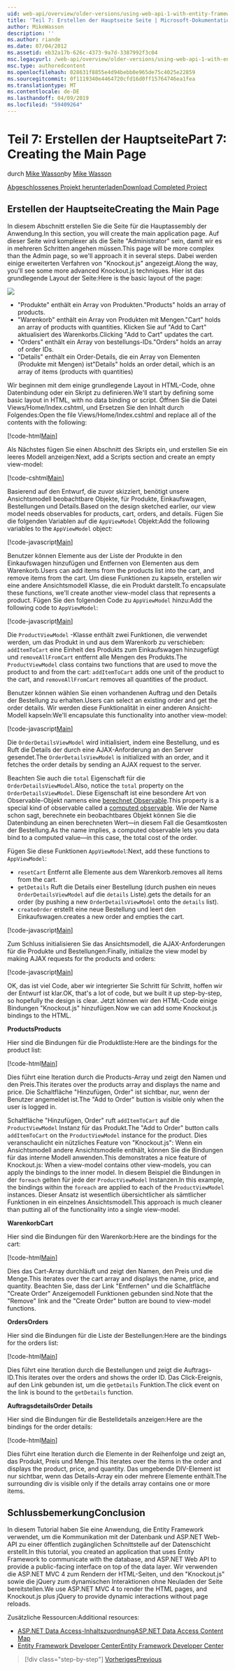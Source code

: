 ```yaml
---
uid: web-api/overview/older-versions/using-web-api-1-with-entity-framework-5/using-web-api-with-entity-framework-part-7
title: 'Teil 7: Erstellen der Hauptseite Seite | Microsoft-Dokumentation'
author: MikeWasson
description: ''
ms.author: riande
ms.date: 07/04/2012
ms.assetid: eb32a17b-626c-4373-9a7d-3387992f3c04
msc.legacyurl: /web-api/overview/older-versions/using-web-api-1-with-entity-framework-5/using-web-api-with-entity-framework-part-7
msc.type: authoredcontent
ms.openlocfilehash: 028631f8855e4d94bebb0e965de75c4025e22859
ms.sourcegitcommit: 0f1119340e4464720cfd16d0ff15764746ea1fea
ms.translationtype: MT
ms.contentlocale: de-DE
ms.lasthandoff: 04/09/2019
ms.locfileid: "59409264"
---
```

# <a name="part-7-creating-the-main-page"></a><span data-ttu-id="32518-102">Teil 7: Erstellen der Hauptseite</span><span class="sxs-lookup"><span data-stu-id="32518-102">Part 7: Creating the Main Page</span></span>

<span data-ttu-id="32518-103">durch [Mike Wasson](https://github.com/MikeWasson)</span><span class="sxs-lookup"><span data-stu-id="32518-103">by [Mike Wasson](https://github.com/MikeWasson)</span></span>

[<span data-ttu-id="32518-104">Abgeschlossenes Projekt herunterladen</span><span class="sxs-lookup"><span data-stu-id="32518-104">Download Completed Project</span></span>](http://code.msdn.microsoft.com/ASP-NET-Web-API-with-afa30545)

## <a name="creating-the-main-page"></a><span data-ttu-id="32518-105">Erstellen der Hauptseite</span><span class="sxs-lookup"><span data-stu-id="32518-105">Creating the Main Page</span></span>

<span data-ttu-id="32518-106">In diesem Abschnitt erstellen Sie die Seite für die Hauptassembly der Anwendung.</span><span class="sxs-lookup"><span data-stu-id="32518-106">In this section, you will create the main application page.</span></span> <span data-ttu-id="32518-107">Auf dieser Seite wird komplexer als die Seite "Administrator" sein, damit wir es in mehreren Schritten angehen müssen.</span><span class="sxs-lookup"><span data-stu-id="32518-107">This page will be more complex than the Admin page, so we'll approach it in several steps.</span></span> <span data-ttu-id="32518-108">Dabei werden einige erweiterten Verfahren von "Knockout.js" angezeigt.</span><span class="sxs-lookup"><span data-stu-id="32518-108">Along the way, you'll see some more advanced Knockout.js techniques.</span></span> <span data-ttu-id="32518-109">Hier ist das grundlegende Layout der Seite:</span><span class="sxs-lookup"><span data-stu-id="32518-109">Here is the basic layout of the page:</span></span>

![](using-web-api-with-entity-framework-part-7/_static/image1.png)

- <span data-ttu-id="32518-110">"Produkte" enthält ein Array von Produkten.</span><span class="sxs-lookup"><span data-stu-id="32518-110">"Products" holds an array of products.</span></span>
- <span data-ttu-id="32518-111">"Warenkorb" enthält ein Array von Produkten mit Mengen.</span><span class="sxs-lookup"><span data-stu-id="32518-111">"Cart" holds an array of products with quantities.</span></span> <span data-ttu-id="32518-112">Klicken Sie auf "Add to Cart" aktualisiert des Warenkorbs.</span><span class="sxs-lookup"><span data-stu-id="32518-112">Clicking "Add to Cart" updates the cart.</span></span>
- <span data-ttu-id="32518-113">"Orders" enthält ein Array von bestellungs-IDs.</span><span class="sxs-lookup"><span data-stu-id="32518-113">"Orders" holds an array of order IDs.</span></span>
- <span data-ttu-id="32518-114">"Details" enthält ein Order-Details, die ein Array von Elementen (Produkte mit Mengen) ist</span><span class="sxs-lookup"><span data-stu-id="32518-114">"Details" holds an order detail, which is an array of items (products with quantities)</span></span>

<span data-ttu-id="32518-115">Wir beginnen mit dem einige grundlegende Layout in HTML-Code, ohne Datenbindung oder ein Skript zu definieren.</span><span class="sxs-lookup"><span data-stu-id="32518-115">We'll start by defining some basic layout in HTML, with no data binding or script.</span></span> <span data-ttu-id="32518-116">Öffnen Sie die Datei Views/Home/Index.cshtml, und Ersetzen Sie den Inhalt durch Folgendes:</span><span class="sxs-lookup"><span data-stu-id="32518-116">Open the file Views/Home/Index.cshtml and replace all of the contents with the following:</span></span>

[!code-html[Main](using-web-api-with-entity-framework-part-7/samples/sample1.html)]

<span data-ttu-id="32518-117">Als Nächstes fügen Sie einen Abschnitt des Skripts ein, und erstellen Sie ein leeres Modell anzeigen:</span><span class="sxs-lookup"><span data-stu-id="32518-117">Next, add a Scripts section and create an empty view-model:</span></span>

[!code-cshtml[Main](using-web-api-with-entity-framework-part-7/samples/sample2.cshtml)]

<span data-ttu-id="32518-118">Basierend auf den Entwurf, die zuvor skizziert, benötigt unsere Ansichtsmodell beobachtbare Objekte, für Produkte, Einkaufswagen, Bestellungen und Details.</span><span class="sxs-lookup"><span data-stu-id="32518-118">Based on the design sketched earlier, our view model needs observables for products, cart, orders, and details.</span></span> <span data-ttu-id="32518-119">Fügen Sie die folgenden Variablen auf die `AppViewModel` Objekt:</span><span class="sxs-lookup"><span data-stu-id="32518-119">Add the following variables to the `AppViewModel` object:</span></span>

[!code-javascript[Main](using-web-api-with-entity-framework-part-7/samples/sample3.js)]

<span data-ttu-id="32518-120">Benutzer können Elemente aus der Liste der Produkte in den Einkaufswagen hinzufügen und Entfernen von Elementen aus dem Warenkorb.</span><span class="sxs-lookup"><span data-stu-id="32518-120">Users can add items from the products list into the cart, and remove items from the cart.</span></span> <span data-ttu-id="32518-121">Um diese Funktionen zu kapseln, erstellen wir eine andere Ansichtsmodell Klasse, die ein Produkt darstellt.</span><span class="sxs-lookup"><span data-stu-id="32518-121">To encapsulate these functions, we'll create another view-model class that represents a product.</span></span> <span data-ttu-id="32518-122">Fügen Sie den folgenden Code zu `AppViewModel` hinzu:</span><span class="sxs-lookup"><span data-stu-id="32518-122">Add the following code to `AppViewModel`:</span></span>

[!code-javascript[Main](using-web-api-with-entity-framework-part-7/samples/sample4.js?highlight=4)]

<span data-ttu-id="32518-123">Die `ProductViewModel` -Klasse enthält zwei Funktionen, die verwendet werden, um das Produkt in und aus dem Warenkorb zu verschieben: `addItemToCart` eine Einheit des Produkts zum Einkaufswagen hinzugefügt und `removeAllFromCart` entfernt alle Mengen des Produkts.</span><span class="sxs-lookup"><span data-stu-id="32518-123">The `ProductViewModel` class contains two functions that are used to move the product to and from the cart: `addItemToCart` adds one unit of the product to the cart, and `removeAllFromCart` removes all quantities of the product.</span></span>

<span data-ttu-id="32518-124">Benutzer können wählen Sie einen vorhandenen Auftrag und den Details der Bestellung zu erhalten.</span><span class="sxs-lookup"><span data-stu-id="32518-124">Users can select an existing order and get the order details.</span></span> <span data-ttu-id="32518-125">Wir werden diese Funktionalität in einer anderen Ansicht-Modell kapseln:</span><span class="sxs-lookup"><span data-stu-id="32518-125">We'll encapsulate this functionality into another view-model:</span></span>

[!code-javascript[Main](using-web-api-with-entity-framework-part-7/samples/sample5.js?highlight=4)]

<span data-ttu-id="32518-126">Die `OrderDetailsViewModel` wird initialisiert, indem eine Bestellung, und es Ruft die Details der durch eine AJAX-Anforderung an den Server gesendet.</span><span class="sxs-lookup"><span data-stu-id="32518-126">The `OrderDetailsViewModel` is initialized with an order, and it fetches the order details by sending an AJAX request to the server.</span></span>

<span data-ttu-id="32518-127">Beachten Sie auch die `total` Eigenschaft für die `OrderDetailsViewModel`.</span><span class="sxs-lookup"><span data-stu-id="32518-127">Also, notice the `total` property on the `OrderDetailsViewModel`.</span></span> <span data-ttu-id="32518-128">Diese Eigenschaft ist eine besondere Art von Observable-Objekt namens eine [berechnet Observable](http://knockoutjs.com/documentation/computedObservables.html).</span><span class="sxs-lookup"><span data-stu-id="32518-128">This property is a special kind of observable called a [computed observable](http://knockoutjs.com/documentation/computedObservables.html).</span></span> <span data-ttu-id="32518-129">Wie der Name schon sagt, berechnete ein beobachtbares Objekt können Sie die Datenbindung an einen berechneten Wert&#8212;in diesem Fall die Gesamtkosten der Bestellung.</span><span class="sxs-lookup"><span data-stu-id="32518-129">As the name implies, a computed observable lets you data bind to a computed value&#8212;in this case, the total cost of the order.</span></span>

<span data-ttu-id="32518-130">Fügen Sie diese Funktionen `AppViewModel`:</span><span class="sxs-lookup"><span data-stu-id="32518-130">Next, add these functions to `AppViewModel`:</span></span>

- `resetCart` <span data-ttu-id="32518-131">Entfernt alle Elemente aus dem Warenkorb.</span><span class="sxs-lookup"><span data-stu-id="32518-131">removes all items from the cart.</span></span>
- `getDetails` <span data-ttu-id="32518-132">Ruft die Details einer Bestellung (durch pushen ein neues `OrderDetailsViewModel` auf die `details` Liste).</span><span class="sxs-lookup"><span data-stu-id="32518-132">gets the details for an order (by pushing a new `OrderDetailsViewModel` onto the `details` list).</span></span>
- `createOrder` <span data-ttu-id="32518-133">erstellt eine neue Bestellung und leert den Einkaufswagen.</span><span class="sxs-lookup"><span data-stu-id="32518-133">creates a new order and empties the cart.</span></span>


[!code-javascript[Main](using-web-api-with-entity-framework-part-7/samples/sample6.js?highlight=4)]

<span data-ttu-id="32518-134">Zum Schluss initialisieren Sie das Ansichtsmodell, die AJAX-Anforderungen für die Produkte und Bestellungen:</span><span class="sxs-lookup"><span data-stu-id="32518-134">Finally, initialize the view model by making AJAX requests for the products and orders:</span></span>

[!code-javascript[Main](using-web-api-with-entity-framework-part-7/samples/sample7.js)]

<span data-ttu-id="32518-135">OK, das ist viel Code, aber wir integrierter Sie Schritt für Schritt, hoffen wir der Entwurf ist klar.</span><span class="sxs-lookup"><span data-stu-id="32518-135">OK, that's a lot of code, but we built it up step-by-step, so hopefully the design is clear.</span></span> <span data-ttu-id="32518-136">Jetzt können wir den HTML-Code einige Bindungen "Knockout.js" hinzufügen.</span><span class="sxs-lookup"><span data-stu-id="32518-136">Now we can add some Knockout.js bindings to the HTML.</span></span>

**<span data-ttu-id="32518-137">Products</span><span class="sxs-lookup"><span data-stu-id="32518-137">Products</span></span>**

<span data-ttu-id="32518-138">Hier sind die Bindungen für die Produktliste:</span><span class="sxs-lookup"><span data-stu-id="32518-138">Here are the bindings for the product list:</span></span>

[!code-html[Main](using-web-api-with-entity-framework-part-7/samples/sample8.html)]

<span data-ttu-id="32518-139">Dies führt eine Iteration durch die Products-Array und zeigt den Namen und den Preis.</span><span class="sxs-lookup"><span data-stu-id="32518-139">This iterates over the products array and displays the name and price.</span></span> <span data-ttu-id="32518-140">Die Schaltfläche "Hinzufügen, Order" ist sichtbar, nur, wenn der Benutzer angemeldet ist.</span><span class="sxs-lookup"><span data-stu-id="32518-140">The "Add to Order" button is visible only when the user is logged in.</span></span>

<span data-ttu-id="32518-141">Schaltfläche "Hinzufügen, Order" ruft `addItemToCart` auf die `ProductViewModel` Instanz für das Produkt.</span><span class="sxs-lookup"><span data-stu-id="32518-141">The "Add to Order" button calls `addItemToCart` on the `ProductViewModel` instance for the product.</span></span> <span data-ttu-id="32518-142">Dies veranschaulicht ein nützliches Feature von "Knockout.js": Wenn ein Ansichtsmodell andere Ansichtsmodelle enthält, können Sie die Bindungen für das interne Modell anwenden.</span><span class="sxs-lookup"><span data-stu-id="32518-142">This demonstrates a nice feature of Knockout.js: When a view-model contains other view-models, you can apply the bindings to the inner model.</span></span> <span data-ttu-id="32518-143">In diesem Beispiel die Bindungen in der `foreach` gelten für jede der `ProductViewModel` Instanzen.</span><span class="sxs-lookup"><span data-stu-id="32518-143">In this example, the bindings within the `foreach` are applied to each of the `ProductViewModel` instances.</span></span> <span data-ttu-id="32518-144">Dieser Ansatz ist wesentlich übersichtlicher als sämtlicher Funktionen in ein einzelnes Ansichtsmodell.</span><span class="sxs-lookup"><span data-stu-id="32518-144">This approach is much cleaner than putting all of the functionality into a single view-model.</span></span>

**<span data-ttu-id="32518-145">Warenkorb</span><span class="sxs-lookup"><span data-stu-id="32518-145">Cart</span></span>**

<span data-ttu-id="32518-146">Hier sind die Bindungen für den Warenkorb:</span><span class="sxs-lookup"><span data-stu-id="32518-146">Here are the bindings for the cart:</span></span>

[!code-html[Main](using-web-api-with-entity-framework-part-7/samples/sample9.html)]

<span data-ttu-id="32518-147">Dies das Cart-Array durchläuft und zeigt den Namen, den Preis und die Menge.</span><span class="sxs-lookup"><span data-stu-id="32518-147">This iterates over the cart array and displays the name, price, and quantity.</span></span> <span data-ttu-id="32518-148">Beachten Sie, dass der Link "Entfernen" und die Schaltfläche "Create Order" Anzeigemodell Funktionen gebunden sind.</span><span class="sxs-lookup"><span data-stu-id="32518-148">Note that the "Remove" link and the "Create Order" button are bound to view-model functions.</span></span>

**<span data-ttu-id="32518-149">Orders</span><span class="sxs-lookup"><span data-stu-id="32518-149">Orders</span></span>**

<span data-ttu-id="32518-150">Hier sind die Bindungen für die Liste der Bestellungen:</span><span class="sxs-lookup"><span data-stu-id="32518-150">Here are the bindings for the orders list:</span></span>

[!code-html[Main](using-web-api-with-entity-framework-part-7/samples/sample10.html)]

<span data-ttu-id="32518-151">Dies führt eine Iteration durch die Bestellungen und zeigt die Auftrags-ID.</span><span class="sxs-lookup"><span data-stu-id="32518-151">This iterates over the orders and shows the order ID.</span></span> <span data-ttu-id="32518-152">Das Click-Ereignis, auf den Link gebunden ist, um die `getDetails` Funktion.</span><span class="sxs-lookup"><span data-stu-id="32518-152">The click event on the link is bound to the `getDetails` function.</span></span>

**<span data-ttu-id="32518-153">Auftragsdetails</span><span class="sxs-lookup"><span data-stu-id="32518-153">Order Details</span></span>**

<span data-ttu-id="32518-154">Hier sind die Bindungen für die Bestelldetails anzeigen:</span><span class="sxs-lookup"><span data-stu-id="32518-154">Here are the bindings for the order details:</span></span>

[!code-html[Main](using-web-api-with-entity-framework-part-7/samples/sample11.html)]

<span data-ttu-id="32518-155">Dies führt eine Iteration durch die Elemente in der Reihenfolge und zeigt an, das Produkt, Preis und Menge.</span><span class="sxs-lookup"><span data-stu-id="32518-155">This iterates over the items in the order and displays the product, price, and quantity.</span></span> <span data-ttu-id="32518-156">Das umgebende DIV-Element ist nur sichtbar, wenn das Details-Array ein oder mehrere Elemente enthält.</span><span class="sxs-lookup"><span data-stu-id="32518-156">The surrounding div is visible only if the details array contains one or more items.</span></span>

## <a name="conclusion"></a><span data-ttu-id="32518-157">Schlussbemerkung</span><span class="sxs-lookup"><span data-stu-id="32518-157">Conclusion</span></span>

<span data-ttu-id="32518-158">In diesem Tutorial haben Sie eine Anwendung, die Entity Framework verwendet, um die Kommunikation mit der Datenbank und ASP.NET Web-API zu einer öffentlich zugänglichen Schnittstelle auf der Datenschicht erstellt.</span><span class="sxs-lookup"><span data-stu-id="32518-158">In this tutorial, you created an application that uses Entity Framework to communicate with the database, and ASP.NET Web API to provide a public-facing interface on top of the data layer.</span></span> <span data-ttu-id="32518-159">Wir verwenden die ASP.NET MVC 4 zum Rendern der HTML-Seiten, und den "Knockout.js" sowie die jQuery zum dynamischen Interaktionen ohne Neuladen der Seite bereitstellen.</span><span class="sxs-lookup"><span data-stu-id="32518-159">We use ASP.NET MVC 4 to render the HTML pages, and Knockout.js plus jQuery to provide dynamic interactions without page reloads.</span></span>

<span data-ttu-id="32518-160">Zusätzliche Ressourcen:</span><span class="sxs-lookup"><span data-stu-id="32518-160">Additional resources:</span></span>

- [<span data-ttu-id="32518-161">ASP.NET Data Access-Inhaltszuordnung</span><span class="sxs-lookup"><span data-stu-id="32518-161">ASP.NET Data Access Content Map</span></span>](https://msdn.microsoft.com/library/6759sth4.aspx)
- [<span data-ttu-id="32518-162">Entity Framework Developer Center</span><span class="sxs-lookup"><span data-stu-id="32518-162">Entity Framework Developer Center</span></span>](https://msdn.microsoft.com/data/ef)

> [!div class="step-by-step"]
> [<span data-ttu-id="32518-163">Vorheriges</span><span class="sxs-lookup"><span data-stu-id="32518-163">Previous</span></span>](using-web-api-with-entity-framework-part-6.md)

